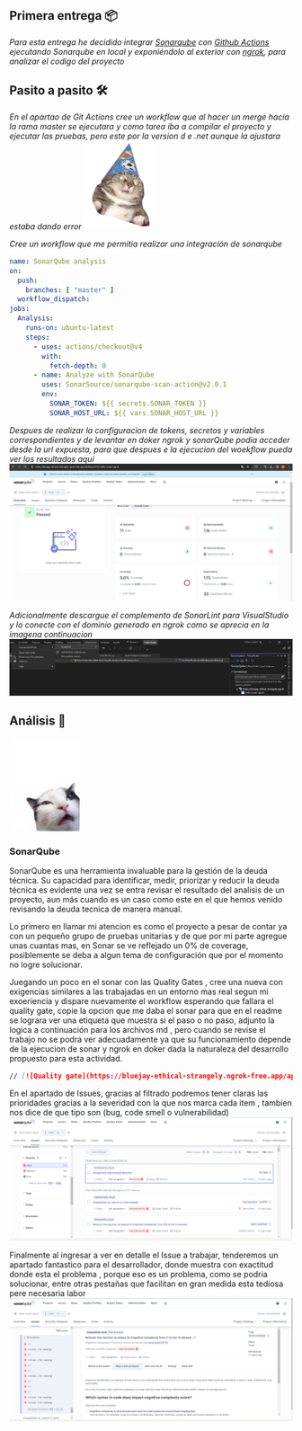 ## Primera entrega 📦

_Para esta entrega he decidido integrar [Sonarqube](https://docs.sonarsource.com/sonarqube/10.3/) con [Github Actions](https://docs.github.com/es/actions) ejecutando Sonarqube en local y exponiéndolo al exterior con [ngrok](https://ngrok.com/), para analizar el codigo del proyecto_

## Pasito a pasito 🛠️

_En el apartao de Git Actions cree un workflow que al hacer un merge hacia la rama master se ejecutara y como tarea iba a compilar el proyecto y ejecutar las pruebas, pero este por la version d e .net aunque la ajustara estaba dando error_
<img src='images/cat1.png' width='125'>

_Cree un workflow que me permitia realizar una integración de sonarqube_

~~~yml
name: SonarQube analysis
on:
  push:
    branches: [ "master" ]
  workflow_dispatch:
jobs:
  Analysis:
    runs-on: ubuntu-latest
    steps:
      - uses: actions/checkout@v4
        with:
          fetch-depth: 0 
      - name: Analyze with SonarQube
        uses: SonarSource/sonarqube-scan-action@v2.0.1
        env:
          SONAR_TOKEN: ${{ secrets.SONAR_TOKEN }}   
          SONAR_HOST_URL: ${{ vars.SONAR_HOST_URL }}
~~~
_Despues de realizar la configuracion de tokens, secretos y variables correspondientes y de levantar en doker ngrok y sonarQube podia acceder desde la url expuesta, para que despues e la ejecucion del woekflow pueda ver los resultados aqui_
![Lint](/images/Qube1.png)

_Adicionalmente descargue el complemento de SonarLint para VisualStudio y lo conecte con el dominio generado en ngrok  como se aprecia en la imagena  continuacion_
![Lint](/images/Lint.png)

## Análisis  📖
<img src='images/piensa.png' width='125'>

### SonarQube
SonarQube es una herramienta invaluable para la gestión de la deuda técnica. Su capacidad para identificar, medir, priorizar y reducir la deuda técnica  es evidente una vez se entra  revisar el resultado del analisis de un proyecto, aun más cuando es un caso como este en el que hemos venido revisando la deuda tecnica de manera manual.

Lo primero en llamar mi atencion es como el proyecto a pesar de contar ya con un pequeño grupo de pruebas unitarias y de que por mi parte agregue unas cuantas mas, en Sonar se ve reflejado un 0% de coverage, posiblemente se deba a algun tema de configuración que por el momento no logre solucionar.

Juegando un poco en el sonar con las Quality Gates , cree una nueva con exigencias similares a las  trabajadas en un entorno mas real segun mi exoeriencia y dispare nuevamente el workflow esperando que fallara el quality gate,  copie la opcion que me daba el sonar  para que en el readme se lograra ver una etiqueta que muestra si el  paso o no paso, adjunto la logica a continuación  para los archivos md , pero  cuando se revise el trabajo no se podra ver adecuadamente ya que su funcionamiento depende de la ejecucion de sonar y ngrok en doker dada la naturaleza del desarrollo propuesto para esta actividad.
~~~md
// [![Quality gate](https://bluejay-ethical-strangely.ngrok-free.app/api/project_badges/quality_gate?project=hello-sonar-ngrok&token=sqb_c75dbed51b0f804e2d1a16e2752c291ce2d86a48)](https://bluejay-ethical-strangely.ngrok-free.app/dashboard?id=hello-sonar-ngrok)
~~~
En el apartado de Issues, gracias al filtrado podremos tener claras las prioridades gracias a la severidad con la que nos marca cada item ,  tambien nos dice de que tipo son (bug, code smell o vulnerabilidad)
![Lint](/images/Qube2.png)

Finalmente al ingresar a ver en detalle el Issue a trabajar, tenderemos un apartado fantastico para el desarrollador, donde muestra con exactitud donde esta el problema , porque eso es un problema, como se podria solucionar, entre otras pestañas que facilitan en gran medida esta tediosa pere necesaria labor
![Lint](/images/Qube3.png)
